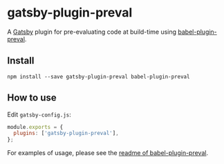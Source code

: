 # gatsby-plugin-preval

A [Gatsby][] plugin for pre-evaluating code at build-time using [babel-plugin-preval][].

[gatsby]: https://www.gatsbyjs.org/
[babel-plugin-preval]: https://github.com/kentcdodds/babel-plugin-preval

## Install

`npm install --save gatsby-plugin-preval babel-plugin-preval`

## How to use

Edit `gatsby-config.js`:

```js
module.exports = {
  plugins: ['gatsby-plugin-preval'],
};
```

For examples of usage, please see the [readme of babel-plugin-preval][].

[readme of babel-plugin-preval]: https://github.com/kentcdodds/babel-plugin-preval#usage
